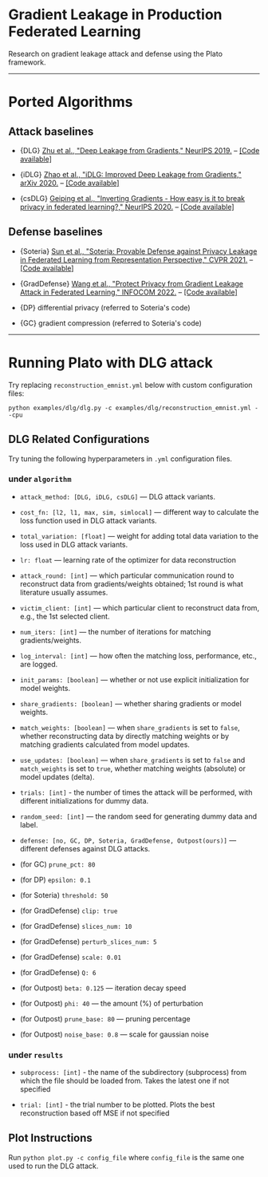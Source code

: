 # Gradient Leakage in Production Federated Learning

Research on gradient leakage attack and defense using the Plato framework.

--- 
# Ported Algorithms

## Attack baselines
- {DLG} [Zhu et al., "Deep Leakage from Gradients," NeurIPS 2019.](https://papers.nips.cc/paper/2019/hash/60a6c4002cc7b29142def8871531281a-Abstract.html) – [[Code available]](https://github.com/mit-han-lab/dlg)

- {iDLG} [Zhao et al., "iDLG: Improved Deep Leakage from Gradients," arXiv 2020.](https://arxiv.org/pdf/2001.02610.pdf) – [[Code available]](https://github.com/PatrickZH/Improved-Deep-Leakage-from-Gradients)

- {csDLG} [Geiping et al., "Inverting Gradients - How easy is it to break privacy in federated learning?," NeurIPS 2020.](https://proceedings.neurips.cc/paper/2020/file/c4ede56bbd98819ae6112b20ac6bf145-Paper.pdf) – [[Code available]](https://github.com/JonasGeiping/invertinggradients)

## Defense baselines

- {Soteria} [Sun et al., "Soteria: Provable Defense against Privacy Leakage in Federated Learning from Representation Perspective," CVPR 2021.](https://openaccess.thecvf.com/content/CVPR2021/papers/Sun_Soteria_Provable_Defense_Against_Privacy_Leakage_in_Federated_Learning_From_CVPR_2021_paper.pdf) – [[Code available]](https://github.com/jeremy313/Soteria)

- {GradDefense} [Wang et al., "Protect Privacy from Gradient Leakage Attack in Federated Learning," INFOCOM 2022.](https://infocom.info/day/2/track/Track%20A#A-3) – [[Code available]](https://github.com/wangjunxiao/GradDefense)

- {DP} differential privacy (referred to Soteria's code) 

- {GC} gradient compression (referred to Soteria's code) 
---

# Running Plato with DLG attack
Try replacing `reconstruction_emnist.yml` below with custom configuration files:
```
python examples/dlg/dlg.py -c examples/dlg/reconstruction_emnist.yml --cpu
```

## DLG Related Configurations
Try tuning the following hyperparameters in `.yml` configuration files.

### under `algorithm`

- `attack_method: [DLG, iDLG, csDLG]` — DLG attack variants.

- `cost_fn: [l2, l1, max, sim, simlocal]` — different way to calculate the loss function used in DLG attack variants.

- `total_variation: [float]` — weight for adding total data variation to the loss used in DLG attack variants.

- `lr: float` — learning rate of the optimizer for data reconstruction

- `attack_round: [int]` — which particular communication round to reconstruct data from gradients/weights obtained; 1st round is what literature usually assumes.

- `victim_client: [int]` — which particular client to reconstruct data from, e.g., the 1st selected client.

- `num_iters: [int]` — the number of iterations for matching gradients/weights.

- `log_interval: [int]` — how often the matching loss, performance, etc., are logged.

- `init_params: [boolean]` — whether or not use explicit initialization for model weights.

- `share_gradients: [boolean]` — whether sharing gradients or model weights.

- `match_weights: [boolean]` — when `share_gradients` is set to `false`, whether reconstructing data by directly matching weights or by matching gradients calculated from model updates.

- `use_updates: [boolean]` — when `share_gradients` is set to `false` and `match_weights` is set to `true`, whether matching weights (absolute) or model updates (delta).

- `trials: [int]` - the number of times the attack will be performed, with different initializations for dummy data.

- `random_seed: [int]` — the random seed for generating dummy data and label.

- `defense: [no, GC, DP, Soteria, GradDefense, Outpost(ours)]` — different defenses against DLG attacks.

- (for GC) `prune_pct: 80` 
- (for DP) `epsilon: 0.1`
- (for Soteria) `threshold: 50`
- (for GradDefense) `clip: true`
- (for GradDefense) `slices_num: 10`
- (for GradDefense) `perturb_slices_num: 5`
- (for GradDefense) `scale: 0.01`
- (for GradDefense) `Q: 6`
- (for Outpost) `beta: 0.125` — iteration decay speed
- (for Outpost) `phi: 40` — the amount (%) of perturbation
- (for Outpost) `prune_base: 80` — pruning percentage
- (for Outpost) `noise_base: 0.8` — scale for gaussian noise


### under `results`

- `subprocess: [int]` - the name of the subdirectory (subprocess) from which the file should be loaded from. Takes the latest one if not specified

- `trial: [int]` - the trial number to be plotted. Plots the best reconstruction based off MSE if not specified

## Plot Instructions

Run ```python plot.py -c config_file``` where ```config_file``` is the same one used to run the DLG attack.


